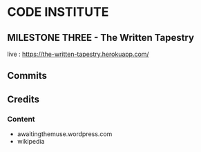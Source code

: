 # CODE INSTITUTE 
## MILESTONE THREE - The Written Tapestry
live : https://the-written-tapestry.herokuapp.com/

## Commits 


## Credits 

### Content
* awaitingthemuse.wordpress.com
* wikipedia


